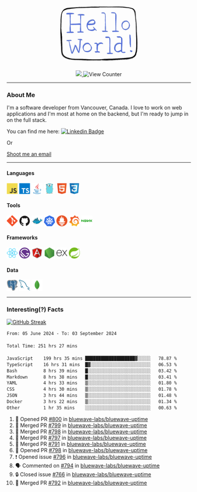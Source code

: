 <div align="center">
    <img src="./img/hello_world.webp" height="200px" width="">
    <div>
        <a href="https://www.linkedin.com/in/ajhollid">
            <img src="https://img.shields.io/badge/LinkedIn-blue"/>
        </a>
        <img src="https://komarev.com/ghpvc/?username=ajhollid&color=yellow" alt="View Counter">
    </div>
</div>

---

### About Me

I'm a software developer from Vancouver, Canada. I love to work on web applications and I'm most at home on the backend, but I'm ready to jump in on the full stack.

You can find me here: [![Linkedin Badge](https://img.shields.io/badge/-ajhollid-blue?style=flat&logo=Linkedin&logoColor=white)](https://www.linkedin.com/in/ajhollid)

Or

[Shoot me an email](mailto:ajhollid@gmail.com)

---

#### Languages

<div>
    <img src="./img/devicons/javascript-original.svg" width=30 height=30 alt="JavaScript">
    <img src="/img/devicons/typescript-original.svg" width=30 height=30 alt="TypeScript">
    <img src="./img/devicons/java-original.svg" width=30 height=30 alt="Java">
    <img src="./img/devicons/go-original.svg" width=30 height=30 alt="Golang">
    <img src="./img/devicons/html5-original.svg" width=30 height=30 alt="HTML 5">
    <img src="./img/devicons/css3-original.svg" width=30 height=30 alt="CSS 3">
</div>

#### Tools

<div>
    <img src="./img/devicons/git-original.svg" width=30 height=30 alt="Git">
    <img src="./img/devicons/github-original.svg" width=30 height=30 alt="Github">
    <img src="./img/devicons/docker-original.svg" width=30 
    height=30 alt="Docker">
    <img src="./img/devicons/kubernetes-original.svg" width=30 height=30 alt="K8">
    <img src="./img/devicons/prometheus-original.svg" width=30 height=30 alt="Prometheus">
    <img src="./img/devicons/grafana-original.svg" width=30 height=30 alt="Grafana">
    <img src="./img/devicons/nginx-original.svg" width=30 height=30 alt="Nginx">
</div>

#### Frameworks

<div>
    <img src="./img/devicons/react-original.svg" width=30 height=30 alt="React">
    <img src="./img/devicons/gatsby-original.svg" width=30 height=30 alt="Gatsby">
    <img src="./img/devicons/angularjs-original.svg" width=30 height=30 alt="AngularJS">
    <img src="./img/devicons/nodejs-original.svg" width=30 height=30 alt="NodeJS">
    <img src="./img/devicons/express-original.svg" width=30 height=30 alt="Express">
    <img src="./img/devicons/spring-original.svg" width=30 height=30 alt="Spring">
</div>

#### Data

<div>
    <img src="./img/devicons/postgresql-original.svg" width=30 height=30 alt="Postgresql">
    <img src="./img/devicons/mysql-original.svg" width=30 height=30 alt="Mysql">
    <img src="./img/devicons/mongodb-original.svg" width=30 height=30 alt="MongoDB">
</div>

---

### Interesting(?) Facts

[![GitHub Streak](http://github-readme-streak-stats.herokuapp.com?user=ajhollid)](https://git.io/streak-stats)

 <!--START_SECTION:waka-->

```txt
From: 05 June 2024 - To: 03 September 2024

Total Time: 251 hrs 27 mins

JavaScript    199 hrs 35 mins ███████████████████▓░░░░░   78.87 %
TypeScript    16 hrs 31 mins  █▓░░░░░░░░░░░░░░░░░░░░░░░   06.53 %
Bash          8 hrs 39 mins   █░░░░░░░░░░░░░░░░░░░░░░░░   03.42 %
Markdown      8 hrs 38 mins   █░░░░░░░░░░░░░░░░░░░░░░░░   03.41 %
YAML          4 hrs 33 mins   ▒░░░░░░░░░░░░░░░░░░░░░░░░   01.80 %
CSS           4 hrs 30 mins   ▒░░░░░░░░░░░░░░░░░░░░░░░░   01.78 %
JSON          3 hrs 44 mins   ▒░░░░░░░░░░░░░░░░░░░░░░░░   01.48 %
Docker        3 hrs 22 mins   ▒░░░░░░░░░░░░░░░░░░░░░░░░   01.34 %
Other         1 hr 35 mins    ░░░░░░░░░░░░░░░░░░░░░░░░░   00.63 %
```

<!--END_SECTION:waka-->


<!--START_SECTION:activity-->
1. 💪 Opened PR [#800](https://github.com/bluewave-labs/bluewave-uptime/pull/800) in [bluewave-labs/bluewave-uptime](https://github.com/bluewave-labs/bluewave-uptime)
2. 🎉 Merged PR [#799](https://github.com/bluewave-labs/bluewave-uptime/pull/799) in [bluewave-labs/bluewave-uptime](https://github.com/bluewave-labs/bluewave-uptime)
3. 🎉 Merged PR [#798](https://github.com/bluewave-labs/bluewave-uptime/pull/798) in [bluewave-labs/bluewave-uptime](https://github.com/bluewave-labs/bluewave-uptime)
4. 🎉 Merged PR [#797](https://github.com/bluewave-labs/bluewave-uptime/pull/797) in [bluewave-labs/bluewave-uptime](https://github.com/bluewave-labs/bluewave-uptime)
5. 🎉 Merged PR [#791](https://github.com/bluewave-labs/bluewave-uptime/pull/791) in [bluewave-labs/bluewave-uptime](https://github.com/bluewave-labs/bluewave-uptime)
6. 💪 Opened PR [#798](https://github.com/bluewave-labs/bluewave-uptime/pull/798) in [bluewave-labs/bluewave-uptime](https://github.com/bluewave-labs/bluewave-uptime)
7. ❗ Opened issue [#796](https://github.com/bluewave-labs/bluewave-uptime/issues/796) in [bluewave-labs/bluewave-uptime](https://github.com/bluewave-labs/bluewave-uptime)
8. 🗣 Commented on [#794](https://github.com/bluewave-labs/bluewave-uptime/pull/794#issuecomment-2329944340) in [bluewave-labs/bluewave-uptime](https://github.com/bluewave-labs/bluewave-uptime)
9. 🔒 Closed issue [#766](https://github.com/bluewave-labs/bluewave-uptime/issues/766) in [bluewave-labs/bluewave-uptime](https://github.com/bluewave-labs/bluewave-uptime)
10. 🎉 Merged PR [#792](https://github.com/bluewave-labs/bluewave-uptime/pull/792) in [bluewave-labs/bluewave-uptime](https://github.com/bluewave-labs/bluewave-uptime)
<!--END_SECTION:activity-->
